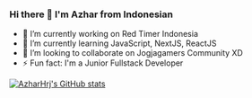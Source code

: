 ### Hi there 👋 I'm Azhar from Indonesian
- 🔭 I’m currently working on Red Timer Indonesia
- 🌱 I’m currently learning JavaScript, NextJS, ReactJS
- 👯 I’m looking to collaborate on Jogjagamers Community XD
- ⚡ Fun fact: I'm a Junior Fullstack Developer
<!--
**AzharHrj/azharhrj** is a ✨ _special_ ✨ repository because its `README.md` (this file) appears on your GitHub profile.

Here are some ideas to get you started:

- 🔭 I’m currently working on ...
- 🌱 I’m currently learning ...
- 👯 I’m looking to collaborate on ...
- 🤔 I’m looking for help with ...
- 💬 Ask me about ...
- 📫 How to reach me: ...
- 😄 Pronouns: ...
- ⚡ Fun fact: ...
-->

[![AzharHrj's GitHub stats](https://github-readme-stats.vercel.app/api?username=azharhrj)](https://github.com/anuraghazra/github-readme-stats)
